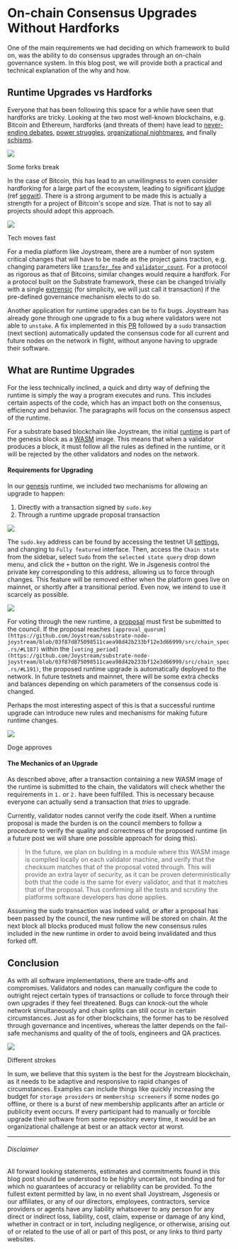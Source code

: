 On-chain Consensus Upgrades Without Hardforks
=============================================

One of the main requirements we had deciding on which framework to build on, was the ability to do consensus upgrades through an on-chain governance system. In this blog post, we will provide both a practical and technical explanation of the why and how.

Runtime Upgrades vs Hardforks
-----------------------------

Everyone that has been following this space for a while have seen that hardforks are tricky. Looking at the two most well-known blockchains, e.g. Bitcoin and Ethereum, hardforks (and threats of them) have lead to [never-ending debates](https://en.bitcoin.it/wiki/Block_size_limit_controversy), [power struggles](https://bitcoinexchangeguide.com/new-craig-wright-and-roger-ver-twitter-feud-after-bangkok-meeting-leads-to-new-questions/), [organizational nightmares](https://decryptmedia.com/4520/constantinople-ethereum-hard-fork-upgrade-delay-postponed), and finally [schisms](https://en.wikipedia.org/wiki/Ethereum_Classic).

![](https://blog.joystream.org/content/images/2019/03/20904663876_287f1aeeff_z.jpg)

Some forks break

In the case of Bitcoin, this has lead to an unwillingness to even consider hardforking for a large part of the ecosystem, leading to significant [kludge](https://en.wikipedia.org/wiki/Kludge) (ref [segwit](https://en.bitcoin.it/wiki/Segregated_Witness)). There is a strong argument to be made this is actually a strength for a project of Bitcoin's scope and size. That is not to say all projects should adopt this approach.

![](https://blog.joystream.org/content/images/2019/03/7959772300_7805e85cd6_z.jpg)

Tech moves fast

For a media platform like Joystream, there are a number of non system critical changes that will have to be made as the project gains traction, e.g. changing parameters like [`transfer_fee`](https://github.com/Joystream/substrate-node-joystream/blob/master/src/chain_spec.rs/#L142) and [`validator_count`](https://github.com/Joystream/substrate-node-joystream/blob/master/src/chain_spec.rs/#L164). For a protocol as rigorous as that of Bitcoins, similar changes would require a hardfork. For a protocol built on the Substrate framework, these can be changed trivially with a single [extrensic](https://wiki.parity.io/Extrinsic) (for simplicity, we will just call it transaction) if the pre-defined governance mechanism elects to do so.

Another application for runtime upgrades can be to fix bugs. Joystream has already gone through one upgrade to fix a bug where validators were not able to `unstake`. A fix implemented in this [PR](https://github.com/Joystream/substrate-node-joystream/pull/44) followed by a `sudo` transaction (next section) automatically updated the consensus code for all current and future nodes on the network in flight, without anyone having to upgrade their software.

What are Runtime Upgrades
-------------------------

For the less technically inclined, a quick and dirty way of defining the runtime is simply the way a program executes and runs. This includes certain aspects of the code, which has an impact both on the consensus, efficiency and behavior. The paragraphs will focus on the consensus aspect of the runtime.

For a substrate based blockchain like Joystream, the initial [runtime](https://wiki.parity.io/Runtime.html) is part of the genesis block as a [WASM](https://webassembly.org/) image. This means that when a validator produces a block, it must follow all the rules as defined in the runtime, or it will be rejected by the other validators and nodes on the network.

#### Requirements for Upgrading

In our [genesis](https://github.com/Joystream/substrate-node-joystream/blob/39600bdd5582a18c1337458497b3f740a447a3fa/src/chain_spec.rs) runtime, we included two mechanisms for allowing an upgrade to happen:

1.  Directly with a transaction signed by `sudo.key`
2.  Through a runtime upgrade proposal transaction

![](https://blog.joystream.org/content/images/2019/03/ilu_blog.png)

The `sudo.key` address can be found by accessing the testnet UI [settings](https://sparta.joystream.org/apps/#/settings), and changing to `Fully featured` interface. Then, access the `Chain state` from the sidebar, select `Sudo` from the `selected state query` drop down menu, and click the `+` button on the right. We in Jsgenesis control the private key corresponding to this address, allowing us to force through changes. This feature will be removed either when the platform goes live on mainnet, or shortly after a transitional period. Even now, we intend to use it scarcely as possible.

![](https://blog.joystream.org/content/images/2019/03/Council-1.png)

For voting through the new runtime, a [proposal](https://sparta.joystream.org/apps/#/proposals) must first be submitted to the council. If the proposal reaches `[approval_quorum](https://github.com/Joystream/substrate-node-joystream/blob/03f87d875098511caea98d42b233bf12e3d66999/src/chain_spec.rs/#L187)` within the `[voting_period](https://github.com/Joystream/substrate-node-joystream/blob/03f87d875098511caea98d42b233bf12e3d66999/src/chain_spec.rs/#L191)`, the proposed runtime upgrade is automatically deployed to the network. In future testnets and mainnet, there will be some extra checks and balances depending on which parameters of the consensus code is changed.

Perhaps the most interesting aspect of this is that a successful runtime upgrade can introduce new rules and mechanisms for making future runtime changes.

![](https://blog.joystream.org/content/images/2019/03/meta-2.jpeg)

Doge approves

#### The Mechanics of an Upgrade

As described above, after a transaction containing a new WASM image of the runtime is submitted to the chain, the validators will check whether the requirements in  `1.` or  `2.` have been fulfilled. This is necessary because everyone can actually send a transaction that *tries* to upgrade.

Currently, validator nodes cannot verify the code itself. When a runtime proposal is made the burden is on the council members to follow a procedure to verify the quality and correctness of the proposed runtime (in a future post we will share one possible approach for doing this).

> In the future, we plan on building in a module where this WASM image is compiled locally on each validator machine, and verify that the checksum matches that of the proposal voted through. This will provide an extra layer of security, as it can be proven deterministically both that the code is the same for every validator, and that it matches that of the proposal. Thus confirming all the tests and scrutiny the platforms software developers has done applies.

Assuming the sudo transaction was indeed valid, or after a proposal has been passed by the council, the new runtime will be stored on chain. At the next block all blocks produced must follow the new consensus rules included in the new runtime in order to avoid being invalidated and thus forked off.

Conclusion
----------

As with all software implementations, there are trade-offs and compromises. Validators and nodes can manually configure the code to outright reject certain types of transactions or collude to force through their own upgrades if they feel threatened. Bugs can knock-out the whole network simultaneously and chain splits can still occur in certain circumstances. Just as for other blockchains, the former has to be resolved through governance and incentives, whereas the latter depends on the fail-safe mechanisms and quality of the of tools, engineers and QA practices.

![](https://blog.joystream.org/content/images/2019/03/5097486285_dee7125140_z.jpg)

Different strokes

In sum, we believe that this system is the best for the Joystream blockchain, as it needs to be adaptive and responsive to rapid changes of circumstances. Examples can include things like quickly increasing the budget for `storage providers` or `membership screeners` if some nodes go offline, or there is a burst of new membership applicants after an article or publicity event occurs. If every participant had to manually or forcible upgrade their software from some repository every time, it would be an organizational challenge at best or an attack vector at worst.

* * * * *

###### Disclaimer

All forward looking statements, estimates and commitments found in this blog post should be understood to be highly uncertain, not binding and for which no guarantees of accuracy or reliability can be provided. To the fullest extent permitted by law, in no event shall Joystream, Jsgenesis or our affiliates, or any of our directors, employees, contractors, service providers or agents have any liability whatsoever to any person for any direct or indirect loss, liability, cost, claim, expense or damage of any kind, whether in contract or in tort, including negligence, or otherwise, arising out of or related to the use of all or part of this post, or any links to third party websites.
